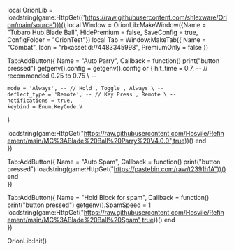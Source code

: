 local OrionLib = loadstring(game:HttpGet(('https://raw.githubusercontent.com/shlexware/Orion/main/source')))()
local Window = OrionLib:MakeWindow({Name = "Tubaro Hub|Blade Ball", HidePremium = false, SaveConfig = true, ConfigFolder = "OrionTest"})
local Tab = Window:MakeTab({
	Name = "Combat",
	Icon = "rbxassetid://4483345998",
	PremiumOnly = false
})

Tab:AddButton({
	Name = "Auto Parry",
	Callback = function()
      		print("button pressed")       getgenv().config = getgenv().config or {
    hit_time = 0.7, -- // recommended 0.25 to 0.75 \ --
 
    mode = 'Always', -- // Hold , Toggle , Always \ --
    deflect_type = 'Remote', -- // Key Press , Remote \ --
    notifications = true,
    keybind = Enum.KeyCode.V
}
 
loadstring(game:HttpGet("https://raw.githubusercontent.com/Hosvile/Refinement/main/MC%3ABlade%20Ball%20Parry%20V4.0.0",true))()
  	end    
})


Tab:AddButton({
	Name = "Auto Spam",
	Callback = function()
      		print("button pressed")                                    loadstring(game:HttpGet("https://pastebin.com/raw/t2391h1A"))()
  	end    
})


Tab:AddButton({
	Name = "Hold Block for spam",
	Callback = function()
      		print("button pressed")           getgenv().SpamSpeed = 1
loadstring(game:HttpGet("https://raw.githubusercontent.com/Hosvile/Refinement/main/MC%3ABlade%20Ball%20Spam",true))()
  	end    
})

OrionLib:Init()
